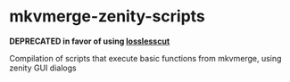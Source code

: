 # mkvmerge-zenity-scripts

**DEPRECATED in favor of using [losslesscut](https://github.com/mifi/lossless-cut/)**

Compilation of scripts that execute basic functions from mkvmerge, using zenity GUI dialogs
